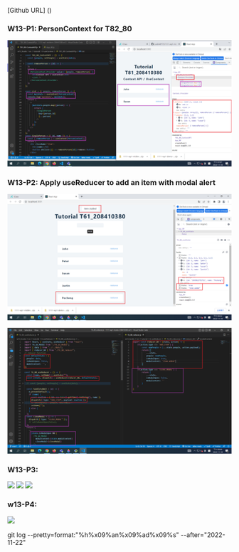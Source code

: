 [Github URL] ()

### W13-P1: PersonContext for T82_80

![](w13-p1.png)


### W13-P2: Apply useReducer to add an item with modal alert

![](w13-p2-1.png)

![](w13-p2-2.png)

### W13-P3: 

![](w12-p3-1.png)
![](w12-p3-2.png)
![](w12-p3-3.png)

### w13-P4: 

![](w12-p4.png)

git log --pretty=format:"%h%x09%an%x09%ad%x09%s" --after="2022-11-22"
